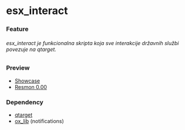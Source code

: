 # esx_interact

### Feature

###### esx_interact je funkcionalna skripta koja sve interakcije državnih službi povezuje na qtarget.

### Preview
- [Showcase](https://youtu.be/sxysJ5IHvwc)
- [Resmon 0.00](https://media.discordapp.net/attachments/872823739602055240/1018060541186555924/resmon.jpg)

### Dependency

- [qtarget](https://github.com/overextended/qtarget)
- [ox_lib](https://github.com/overextended/ox_lib) (notifications)
